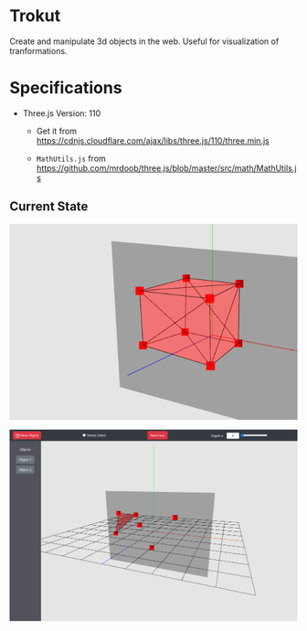 # Trokut

Create and manipulate 3d objects in the web. Useful for visualization of tranformations.

# Specifications

- Three.js Version: 110

    - Get it from https://cdnjs.cloudflare.com/ajax/libs/three.js/110/three.min.js

    - `MathUtils.js` from https://github.com/mrdoob/three.js/blob/master/src/math/MathUtils.js

## Current State

![img](sc/cube.png)

![img](sc/sidebar-left.png)